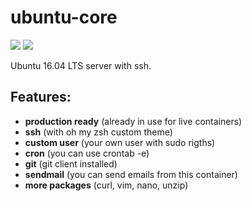 # ubuntu-core

[![](https://images.microbadger.com/badges/version/primehost/ubuntu-core.svg)](https://microbadger.com/images/primehost/ubuntu-core "Get your own version badge on microbadger.com")     [![](https://images.microbadger.com/badges/image/primehost/ubuntu-core.svg)](https://microbadger.com/images/primehost/ubuntu-core "Get your own image badge on microbadger.com")


Ubuntu 16.04 LTS server with ssh.

## Features:
- **production ready** (already in use for live containers)
- **ssh** (with oh my zsh custom theme)
- **custom user** (your own user with sudo rigths)
- **cron** (you can use crontab -e)
- **git** (git client installed)
- **sendmail** (you can send emails from this container)
- **more packages** (curl, vim, nano, unzip)
